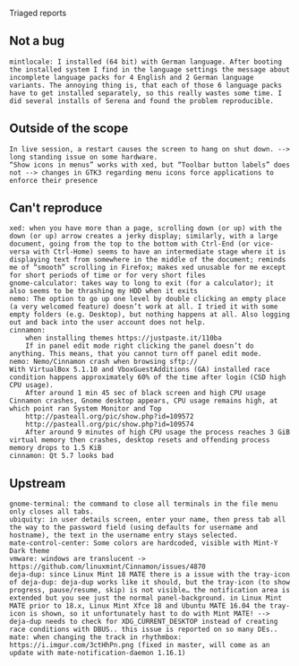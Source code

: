 Triaged reports

Not a bug
---------
    mintlocale: I installed (64 bit) with German language. After booting the installed system I find in the language settings the message about incomplete language packs for 4 English and 2 German language variants. The annoying thing is, that each of those 6 language packs have to get installed separately, so this really wastes some time. I did several installs of Serena and found the problem reproducible.

Outside of the scope
--------------------
    In live session, a restart causes the screen to hang on shut down. --> long standing issue on some hardware.
    “Show icons in menus” works with xed, but “Toolbar button labels” does not --> changes in GTK3 regarding menu icons force applications to enforce their presence

Can't reproduce
---------------
    xed: when you have more than a page, scrolling down (or up) with the down (or up) arrow creates a jerky display; similarly, with a large document, going from the top to the bottom with Ctrl-End (or vice-versa with Ctrl-Home) seems to have an intermediate stage where it is displaying text from somewhere in the middle of the document; reminds me of “smooth” scrolling in Firefox; makes xed unusable for me except for short periods of time or for very short files
    gnome-calculator: takes way to long to exit (for a calculator); it also seems to be thrashing my HDD when it exits
    nemo: The option to go up one level by double clicking an empty place (a very welcomed feature) doesn’t work at all. I tried it with some empty folders (e.g. Desktop), but nothing happens at all. Also logging out and back into the user account does not help.
    cinnamon:
        when installing themes https://justpaste.it/110ba
        If in panel edit mode right clicking the panel doesn’t do anything. This means, that you cannot turn off panel edit mode.
    nemo: Nemo/Cinnamon crash when browsing sftp://
    With VirtualBox 5.1.10 and VboxGuestAdditions (GA) installed race condition happens approximately 60% of the time after login (CSD high CPU usage).
        After around 1 min 45 sec of black screen and high CPU usage Cinnamon crashes, Gnome desktop appears, CPU usage remains high, at which point ran System Monitor and Top
        http://pasteall.org/pic/show.php?id=109572
        http://pasteall.org/pic/show.php?id=109574
        After around 9 minutes of high CPU usage the process reaches 3 GiB virtual memory then crashes, desktop resets and offending process memory drops to 1.5 KiB
    cinnamon: Qt 5.7 looks bad

Upstream
--------
    gnome-terminal: the command to close all terminals in the file menu only closes all tabs.
    ubiquity: in user details screen, enter your name, then press tab all the way to the password field (using defaults for username and hostname), the text in the username entry stays selected.
    mate-control-center: Some colors are hardcoded, visible with Mint-Y Dark theme
    vmware: windows are translucent -> https://github.com/linuxmint/Cinnamon/issues/4870
    deja-dup: since Linux Mint 18 MATE there is a issue with the tray-icon of deja-dup: deja-dup works like it should, but the tray-icon (to show progress, pause/resume, skip) is not visible… the notification area is extended but you see just the normal panel-background. in Linux Mint MATE prior to 18.x, Linux Mint Xfce 18 and Ubuntu MATE 16.04 the tray-icon is shown, so it unfortunately hast to do with Mint MATE! --> deja-dup needs to check for XDG_CURRENT_DESKTOP instead of creating race conditions with DBUS.. this issue is reported on so many DEs..
    mate: when changing the track in rhythmbox: https://i.imgur.com/3ctHhPn.png (fixed in master, will come as an update with mate-notification-daemon 1.16.1)
